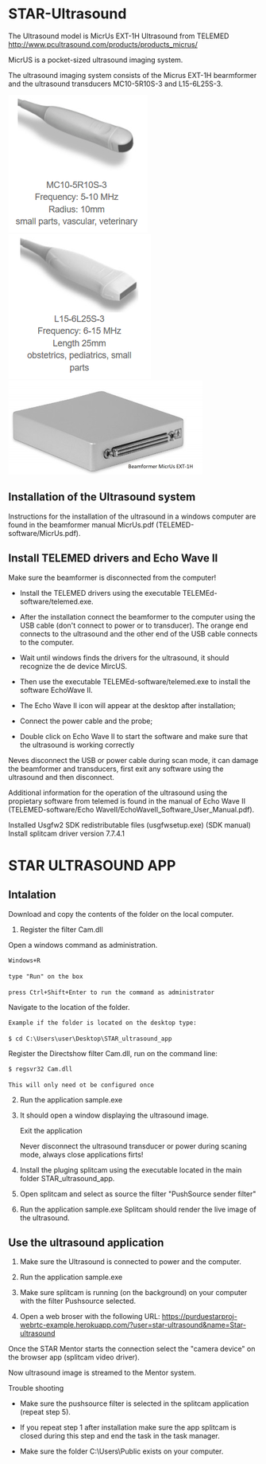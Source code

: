 # STAR-Ultrasound

The Ultrasound model is MicrUs EXT-1H Ultrasound from TELEMED http://www.pcultrasound.com/products/products_micrus/ 

MicrUS is a pocket-sized ultrasound imaging system. 

The ultrasound imaging system consists of the Micrus EXT-1H bearmformer and the ultrasound transducers MC10-5R10S-3 and L15-6L25S-3.

![Transducer 1](images/MC10-5R10S-3.PNG)
![Transducer 2](images/L15-6L25S-3.PNG)
![Beamformer](images/Ultrasound-Beamformer2.jpg)

## Installation of the Ultrasound system

Instructions for the installation of the ultrasound in a windows computer are found in the beamformer manual MicrUs.pdf (TELEMED-software/MicrUs.pdf). 

## Install TELEMED drivers and Echo Wave II

Make sure the beamformer is disconnected from the computer!

- Install the TELEMED drivers using the executable TELEMEd-software/telemed.exe.

- After the installation connect the beamformer to the computer using the USB cable (don't connect to power or to transducer). The orange end connects to the ultrasound and the other end of the USB cable connects to the computer.

- Wait until windows finds the drivers for the ultrasound, it should recognize the de device MircUS.

- Then use the executable TELEMEd-software/telemed.exe to install the software EchoWave II.

- The Echo Wave II icon will appear at the desktop after installation;

- Connect the power cable and the probe;

- Double click on Echo Wave II to start the software and make sure that the ultrasound is working correctly

Neves disconnect the USB or power cable during scan mode, it can damage the beamformer and transducers, first exit any software using the ultrasound and then disconnect.

Additional information for the operation of the ultrasound using the propietary software from telemed is found in the manual of Echo Wave II (TELEMED-software/Echo WaveII/EchoWaveII_Software_User_Manual.pdf).

Installed Usgfw2 SDK redistributable files (usgfwsetup.exe) (SDK manual)
Install splitcam driver version 7.7.4.1

# STAR ULTRASOUND APP

## Intalation
Download and copy the contents of the folder on the local computer.

1. Register the filter Cam.dll

Open a windows command as administration.

    Windows+R

    type "Run" on the box

    press Ctrl+Shift+Enter to run the command as administrator

Navigate to the location of the folder.

    Example if the folder is located on the desktop type:

    $ cd C:\Users\user\Desktop\STAR_ultrasound_app

Register the Directshow filter Cam.dll, run on the command line:

    $ regsvr32 Cam.dll

    This will only need ot be configured once

2. Run the application sample.exe
3. 
    It should open a window displaying the ultrasound image.

    Exit the application 

    Never disconnect the ultrasound transducer or power during scaning mode, always close applications firts!

4. Install the pluging splitcam using the executable located in the main folder STAR_ultrasound_app.

5. Open splitcam and select as source the filter "PushSource sender filter"
 
6. Run the application sample.exe
    Splitcam should render the live image of the ultrasound.

## Use the ultrasound application

1. Make sure the Ultrasound is connected to power and the computer.

2. Run the application sample.exe

3. Make sure splitcam is running (on the background) on your computer with the filter Pushsource selected.

3. Open a web broser with the following URL:
https://purduestarproj-webrtc-example.herokuapp.com/?user=star-ultrasound&name=Star-ultrasound

Once the STAR Mentor starts the connection select the "camera device" on the browser app (splitcam video driver). 

Now ultrasound image is streamed to the Mentor system.

Trouble shooting

- Make sure the pushsource filter  is selected in the splitcam application
    (repeat step 5).

- If you repeat step 1 after installation make sure the app splitcam is closed during this step and end the task in the task manager.

- Make sure the folder C:\Users\Public exists on your computer.

